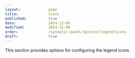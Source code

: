 ```yaml
---
layout:             page
title:              Icons
published:          true
date:               2024-12-09
modified:           2024-12-09
order:              /synoptic-panel/options/legend/icons
draft:              true
---
```


This section provides options for configuring the legend icons.